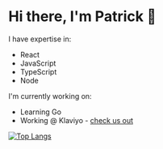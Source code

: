 # Hi there, I'm Patrick 👋

I have expertise in:

- React
- JavaScript
- TypeScript
- Node

I'm currently working on:

- Learning Go
- Working @ Klaviyo - [check us out](https://www.klaviyo.com/)

[![Top Langs](https://github-readme-stats.vercel.app/api/top-langs/?username=pmwals09&show_icons=true&theme=transparent&layout=donut)](https://github.com/anuraghazra/github-readme-stats)

